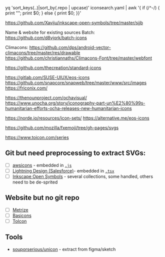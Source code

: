 yq 'sort_keys(..)|sort_by(.repo | upcase)' iconsearch.yaml | awk '{ if (/^-/) { print ""; print $0; } else { print $0; }}'


https://github.com/Xaviju/inkscape-open-symbols/tree/master/sjjb

Name & website for existing sources
Batch:
https://github.com/d8vjork/batch-icons

Climacons:
https://github.com/dps/android-vector-climacons/tree/master/res/drawable
https://github.com/christiannaths/Climacons-Font/tree/master/webfont

https://github.com/thecreation/standard-icons

https://gitlab.com/SUSE-UIUX/eos-icons
https://github.com/snapcore/snapweb/tree/master/www/src/images
https://friconix.com/

https://thenounproject.com/ochavisual/
https://www.unocha.org/story/iconography-part-un%E2%80%99s-humanitarian-efforts-ocha-releases-new-humanitarian-icons

https://norde.io/resources/icon-sets/
https://alternative.me/eos-icons

https://github.com/mozilla/fxemoji/tree/gh-pages/svgs

https://www.toicon.com/series


## Git but need preprocessing to extract SVGs:
- [ ] [awsicons](https://awsicons.dev/) - embedded in [`.js`](https://github.com/boyney123/awsicons)
- [ ] [Lightning Design (Salesforce)](https://www.lightningdesignsystem.com/icons/)- embedded in [`.tsx`](https://github.com/salesforce-ux/design-system-ui-kit-framerx/tree/master/code/icon-components)
- [ ] [Inkscape Open Symbols](https://github.com/Xaviju/inkscape-open-symbols) - several collections, some handled, others need to be de-sprited

## Website but no git repo
- [ ] [Metrize](https://www.alessioatzeni.com/wp-content/cache/page_enhanced/www.alessioatzeni.com/metrize-icons/_index.html_gzip)
- [ ] [Basicons](https://basicons.xyz/)
- [ ] [ToIcon](https://www.toicon.com/)

## Tools
- [souporserious/unicon](https://github.com/souporserious/unicon/tree/main/packages/unicon/src) - extract from figma/sketch
